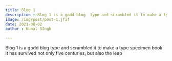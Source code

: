 ```yaml
---
title: Blog 1
description : Blog 1 is a godd blog  type and scrambled it to make a type specimen book. It has survived not only five centuries, but also the leap into electronic typesetting, remaining essentially un
image: /img/post/post-1.jfif
date: 2021-08-02
author : Kunal SIngh

---
```


<main>

<p> Blog 1 is a godd blog  type and scrambled it to make a type specimen book. It has survived not only five centuries, but also the leap </p>


</main>
